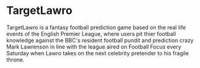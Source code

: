TargetLawro
===========
TargetLawro is a fantasy football prediction game based on the real life events of the English Premier
League, where users pit thier football knowledge against the BBC's resident football pundit and 
prediction crazy Mark Lawrenson in line with the league aired on Football Focus every Saturday when Lawro
takes on the next celebrity pretender to his fragile throne.
